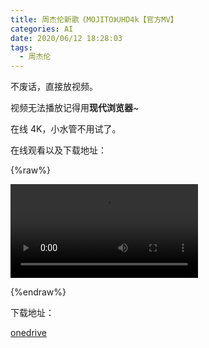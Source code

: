 ```yaml
---
title: 周杰伦新歌《MOJITO》UHD4k【官方MV】
categories: AI
date: 2020/06/12 18:28:03
tags:
  - 周杰伦
---
```


不废话，直接放视频。

视频无法播放记得用**现代浏览器**~

在线 4K，小水管不用试了。

在线观看以及下载地址：

<!--more-->

{%raw%}

<video src="https://onedrive.gimhoy.com/1drv/aHR0cHM6Ly8xZHJ2Lm1zL3UvcyFBdEVIZzRkeXVnVWJsQUJxMUlBVklOLVVaa0laP2U9Ym5qR3FV.webm" controls="controls">放不了视频？你的浏览器太辣鸡了吧，赶紧换现代的浏览器。</video>

{%endraw%}

下载地址：

[onedrive](https://1drv.ms/u/s!AtEHg4dyugUblABq1IAVIN-UZkIZ?e=bnjGqU)
